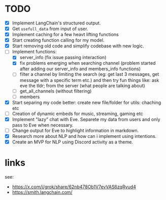 # TODO
- [x] Implement LangChain's structured output.
- [x] Get `usefull_data` from input of user.
- [x] Implement caching for a few heavt lifting functions
- [x] Start creating function calling for my model.
- [x] Start removing old code and simplify codebase with new logic.
- [ ] Implement functions:
  - [x] server_info (fix issue passing interaction)
  - [x] fix problems emerging when searching channel (problem started after adding our server_info and members_info functions)
  - [ ] filter a channel by limiting the search (eg: get last 3 messages, get message with a specific term etc.) and then try fun things like: ask eve the tldr; from the server (what people are talking about)
  - [ ] get_all_channels (without filtering)
  - [ ] members
- [x] Start separing my code better: create new file/folder for utils: chaching etc
- [ ] Creation of dynamic embeds for music, streaming, gaming etc
- [x] Implement "lazy" chat with Eve. Separete my data from users and only pass to Eve when necessary.
- [ ] Change output for Eve to highlight information in markdown.
- [x] Research more about NLP and how can i implement using intentions.
- [x] Create an MVP for NLP using Discord activity as a theme.

# links

see:
- https://x.com/i/grok/share/62nb478Ob1V7evVAS6zqRyud4
- https://smith.langchain.com/
